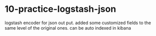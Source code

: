 # 10-practice-logstash-json
logstash encoder for json out put. added some customized fields to the same level of the original ones. can be auto indexed in kibana
